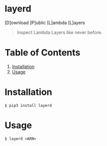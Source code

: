 #  layerd

[D]ownload [P]ublic [L]ambda [L]ayers


> Inspect Lambda Layers like never before.


# Table of Contents

1. [Installation](#installation)
2. [Usage](#usage)


# Installation

    $ pip3 install layerd


# Usage

    $ layerd <ARN>
